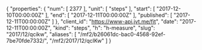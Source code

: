 {
  "properties": {
    "num": [
      2377
    ],
    "unit": [
      "steps"
    ],
    "start": [
      "2017-12-10T00:00:00Z"
    ],
    "end": [
      "2017-12-11T00:00:00Z"
    ],
    "published": [
      "2017-12-11T00:00:00Z"
    ]
  },
  "client_id": "https://www-api.jvt.me/fit",
  "date": "2017-12-11T00:00:00Z",
  "kind": "steps",
  "h": "h-measure",
  "slug": "2017/12/qcikw",
  "aliases": [
    "/mf2/b26061dc-bac0-4568-92ef-7be70fde7332/",
    "/mf2/2017/12/qcIKw"
  ]
}
